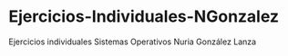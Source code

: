 # Ejercicios-Individuales-NGonzalez
Ejercicios individuales Sistemas Operativos Nuria González Lanza
